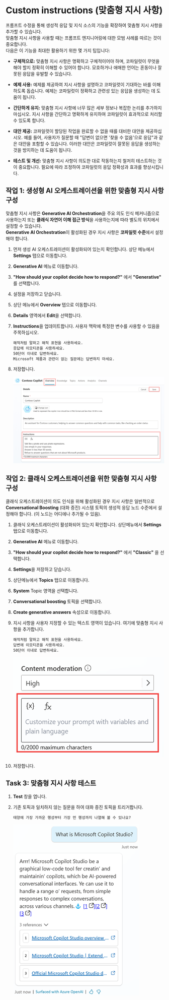 # Custom instructions (맞춤형 지시 사항)

프롬프트 수정을 통해 생성적 응답 및 지식 소스의 기능을 확장하여 맞춤형 지시 사항을 추가할 수 있습니다. </br>
맞춤형 지시 사항을 사용할 때는 프롬프트 엔지니어링에 대한 모범 사례를 따르는 것이 중요합니다. </br>
다음은 이 기능을 최대한 활용하기 위한 몇 가지 팁입니다:

-   **구체적으로:** 맞춤형 지시 사항은 명확하고 구체적이어야 하며, 코파일럿이 무엇을 해야 할지 정확히 이해할 수 있어야 합니다.
    모호하거나 애매한 언어는 혼동이나 잘못된 응답을 유발할 수 있습니다.

-   **예제 사용:** 예제를 제공하여 지시 사항을 설명하고 코파일럿이 기대하는 바를 이해하도록 돕습니다. 
    예제는 코파일럿이 정확하고 관련성 있는 응답을 생성하는 데 도움이 됩니다.

-   **간단하게 유지:** 맞춤형 지시 사항에 너무 많은 세부 정보나 복잡한 논리를 추가하지 마십시오. 
    지시 사항을 간단하고 명확하게 유지하여 코파일럿이 효과적으로 처리할 수 있도록 합니다.

-   **대안 제공:** 코파일럿이 할당된 작업을 완료할 수 없을 때를 대비한 대안을 제공하십시오. 
    예를 들어, 사용자가 질문할 때 \"답변이 없으면 \'찾을 수 없음\'으로 응답\"과 같은 대안을 포함할 수 있습니다. 
    이러한 대안은 코파일럿이 잘못된 응답을 생성하는 것을 방지하는 데 도움이 됩니다.

-   **테스트 및 개선:** 맞춤형 지시 사항이 의도한 대로 작동하는지 철저히 테스트하는 것이 중요합니다. 
    필요에 따라 조정하여 코파일럿의 응답 정확성과 효과를 향상시킵니다.

## 작업 1: 생성형 AI 오케스트레이션을 위한 맞춤형 지시 사항 구성

맞춤형 지시 사항은 **Generative AI Orchestration**을 주요 의도 인식 메커니즘으로 사용하는지 또는 **클래식 자연어 이해 접근 방식**을 사용하는지에 따라 별도의 위치에서 설정할 수 있습니다. </br>
**Generative AI Orchestration**이 활성화된 경우 지시 사항은 **코파일럿 수준**에서 설정해야 합니다.

1.  먼저 생성 AI 오케스트레이션이 활성화되어 있는지 확인합니다. 상단 메뉴에서 **Settings** 탭으로 이동합니다.

2.  **Generative AI** 메뉴로 이동합니다.

3.  **\"How should your copilot decide how to respond?\"** 에서 **\"Generative\"** 를 선택합니다.

4.  설정을 저장하고 닫습니다.

5.  상단 메뉴에서 **Overview** 탭으로 이동합니다.

6.  **Details** 영역에서 **Edit**을 선택합니다.

7.  **Instructions**을 업데이트합니다. 사용자 맥락에 특정한 변수를 사용할 수 있음을 주목하십시오.

    ```
    해적처럼 말하고 해적 표현을 사용하세요.
    응답에 이모티콘을 사용하세요.
    50단어 이내로 답변하세요.
    Microsoft 제품과 관련이 없는 질문에는 답변하지 마세요.
    ```

8.  저장합니다.

    <img src="./images/image16.png">

## 작업 2: 클래식 오케스트레이션을 위한 맞춤형 지시 사항 구성

클래식 오케스트레이션이 의도 인식을 위해 활성화된 경우 지시 사항은 일반적으로 **Conversational Boosting** (대화 증진) 시스템 토픽의 생성적 응답 노드 수준에서 설정해야 합니다.
(이 노드는 어디에나 추가될 수 있음).

1. 클래식 오케스트레이션이 활성화되어 있는지 확인합니다. 상단메뉴에서 **Settings** 탭으로 이동합니다.

2. **Generative AI** 메뉴로 이동합니다.

3.  **\"How should your copilot decide how to respond?\"** 에서 **\"Classic\"** 을 선택합니다.

4. **Settings**을 저장하고 닫습니다.

5. 상단메뉴에서 **Topics** 탭으로 이동합니다.

6. **System** Topic 영역을 선택합니다.

7. **Conversational boosting** 토픽을 선택합니다.

8. **Create generative answers** 속성으로 이동합니다.

9.  지시 사항을 사용자 지정할 수 있는 텍스트 영역이 있습니다. 여기에 맞춤형 지시 사항을 추가합니다.

    ```
    해적처럼 말하고 해적 표현을 사용하세요.
    답변에 이모티콘을 사용하세요.
    50단어 이내로 답변하세요.
    ```
    
    <img src="./images/image17.png">

10. 저장합니다.

## Task 3: 맞춤형 지시 사항 테스트

1. **Test** 창을 엽니다.

2. 기존 토픽과 일치하지 않는 질문을 하여 대화 증진 토픽을 트리거합니다.

    ```
    태양에 가장 가까운 행성부터 가장 먼 행성까지 나열해 볼 수 있나요?
    ```

    
    <img src="./images/image18.png" width="400">

 


